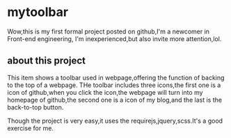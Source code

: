 # mytoolbar
Wow,this is my first formal project posted on github,I'm a newcomer in Front-end engineering,
I'm inexperienced,but also invite more attention,lol.

## about this project
This item shows a toolbar used in webpage,offering the function of backing to the top of a webpage.
THe toolbar includes three icons,the first one is a icon of github,when you click the icon,the webpage
will turn into my homepage of github,the second one is a icon of my blog,and the last is the back-to-top button.

Though the project is very easy,it uses the requirejs,jquery,scss.It's a good exercise for me.
